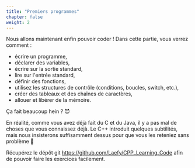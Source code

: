 ```yaml
---
title: "Premiers programmes"
chapter: false
weight: 2
---
```


Nous allons maintenant enfin pouvoir coder ! Dans cette partie, vous verrez comment :
- écrire un programme,
- déclarer des variables,
- écrire sur la sortie standard,
- lire sur l'entrée standard,
- définir des fonctions,
- utilisez les structures de contrôle (conditions, boucles, switch, etc.),
- créer des tableaux et des chaînes de caractères,
- allouer et libérer de la mémoire.

Ça fait beaucoup hein ? 😈

En réalité, comme vous avez déjà fait du C et du Java, il y a pas mal de choses que vous connaissez déjà. Le C++ introduit quelques subtilités, mais nous insisterons suffisamment dessus pour que vous les reteniez sans problème 🙂

Récupérez le dépôt git https://github.com/Laefy/CPP_Learning_Code afin de pouvoir faire les exercices facilement.

